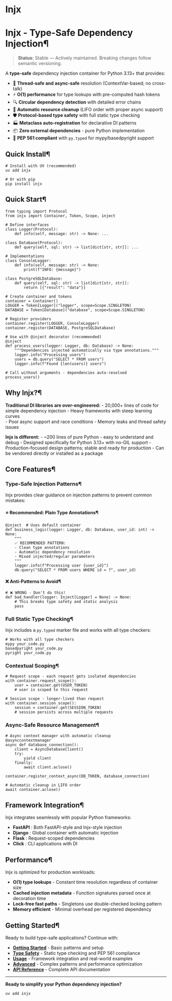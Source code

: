 # Injx

[ ](https://github.com/QriusGlobal/injx/edit/master/docs/index.md "Edit this page")

# Injx - Type-Safe Dependency Injection¶

> **Status:** Stable — Actively maintained. Breaking changes follow semantic versioning.

A **type-safe** dependency injection container for Python 3.13+ that provides:

  * 🚀 **Thread-safe and async-safe** resolution (ContextVar-based; no cross-talk) 
  * ⚡ **O(1) performance** for type lookups with pre-computed hash tokens
  * 🔍 **Circular dependency detection** with detailed error chains
  * 🧹 **Automatic resource cleanup** (LIFO order with proper async support)
  * 🛡️ **Protocol-based type safety** with full static type checking
  * 🏭 **Metaclass auto-registration** for declarative DI patterns
  * 📦 **Zero external dependencies** \- pure Python implementation
  * 🎯 **PEP 561 compliant** with `py.typed` for mypy/basedpyright support

## Quick Install¶
    
    
    # Install with UV (recommended)
    uv add injx
    
    # Or with pip
    pip install injx
    

## Quick Start¶
    
    
    from typing import Protocol
    from injx import Container, Token, Scope, inject
    
    # Define interfaces
    class Logger(Protocol):
        def info(self, message: str) -> None: ...
    
    class Database(Protocol):
        def query(self, sql: str) -> list[dict[str, str]]: ...
    
    # Implementations
    class ConsoleLogger:
        def info(self, message: str) -> None:
            print(f"INFO: {message}")
    
    class PostgreSQLDatabase:
        def query(self, sql: str) -> list[dict[str, str]]:
            return [{"result": "data"}]
    
    # Create container and tokens
    container = Container()
    LOGGER = Token[Logger]("logger", scope=Scope.SINGLETON)
    DATABASE = Token[Database]("database", scope=Scope.SINGLETON)
    
    # Register providers
    container.register(LOGGER, ConsoleLogger)
    container.register(DATABASE, PostgreSQLDatabase)
    
    # Use with @inject decorator (recommended)
    @inject
    def process_users(logger: Logger, db: Database) -> None:
        """Dependencies injected automatically via type annotations."""
        logger.info("Processing users")
        users = db.query("SELECT * FROM users")
        logger.info(f"Found {len(users)} users")
    
    # Call without arguments - dependencies auto-resolved
    process_users()
    

## Why Injx?¶

**Traditional DI libraries are over-engineered:** \- 20,000+ lines of code for simple dependency injection \- Heavy frameworks with steep learning curves  
\- Poor async support and race conditions \- Memory leaks and thread safety issues

**Injx is different:** \- ~200 lines of pure Python - easy to understand and debug \- Designed specifically for Python 3.13+ with no-GIL support \- Production-focused design patterns; stable and ready for production \- Can be vendored directly or installed as a package

## Core Features¶

### Type-Safe Injection Patterns¶

Injx provides clear guidance on injection patterns to prevent common mistakes:

#### ⭐ Recommended: Plain Type Annotations¶
    
    
    @inject  # Uses default container
    def business_logic(logger: Logger, db: Database, user_id: int) -> None:
        """
        ✅ RECOMMENDED PATTERN:
        - Clean type annotations 
        - Automatic dependency resolution
        - Mixed injected/regular parameters
        """
        logger.info(f"Processing user {user_id}")
        db.query("SELECT * FROM users WHERE id = ?", user_id)
    

#### ❌ Anti-Patterns to Avoid¶
    
    
    # ❌ WRONG - Don't do this!
    def bad_handler(logger: Inject[Logger] = None) -> None:
        # This breaks type safety and static analysis
        pass
    

### Full Static Type Checking¶

Injx includes a `py.typed` marker file and works with all type checkers:
    
    
    # Works with all type checkers
    mypy your_code.py
    basedpyright your_code.py
    pyright your_code.py
    

### Contextual Scoping¶
    
    
    # Request scope - each request gets isolated dependencies
    with container.request_scope():
        user = container.get(USER_TOKEN)
        # user is scoped to this request
    
    # Session scope - longer-lived than request
    with container.session_scope():
        session = container.get(SESSION_TOKEN)
        # session persists across multiple requests
    

### Async-Safe Resource Management¶
    
    
    # Async context manager with automatic cleanup
    @asynccontextmanager
    async def database_connection():
        client = AsyncDatabaseClient()
        try:
            yield client
        finally:
            await client.aclose()
    
    container.register_context_async(DB_TOKEN, database_connection)
    
    # Automatic cleanup in LIFO order
    await container.aclose()
    

## Framework Integration¶

Injx integrates seamlessly with popular Python frameworks:

  * **FastAPI** : Both FastAPI-style and Injx-style injection
  * **Django** : Global container with automatic injection
  * **Flask** : Request-scoped dependencies
  * **Click** : CLI applications with DI

## Performance¶

Injx is optimized for production workloads:

  * **O(1) type lookups** \- Constant time resolution regardless of container size
  * **Cached injection metadata** \- Function signatures parsed once at decoration time 
  * **Lock-free fast paths** \- Singletons use double-checked locking pattern
  * **Memory efficient** \- Minimal overhead per registered dependency

## Getting Started¶

Ready to build type-safe applications? Continue with:

  * **[Getting Started](getting-started/)** \- Basic patterns and setup
  * **[Type Safety](type-safety/)** \- Static type checking and PEP 561 compliance
  * **[Usage](usage/)** \- Framework integration and real-world examples
  * **[Advanced](advanced/)** \- Complex patterns and performance optimization
  * **[API Reference](api/)** \- Complete API documentation

* * *

**Ready to simplify your Python dependency injection?**
    
    
    uv add injx